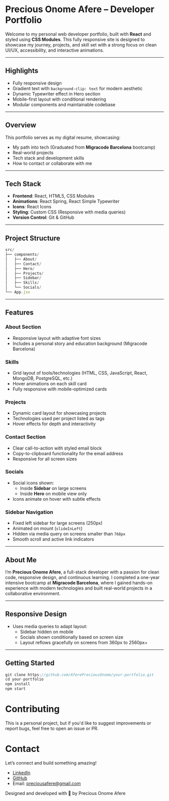 # Precious Onome Afere – Developer Portfolio

Welcome to my personal web developer portfolio, built with **React** and styled using **CSS Modules**. This fully responsive site is designed to showcase my journey, projects, and skill set with a strong focus on clean UI/UX, accessibility, and interactive animations.

---

## Highlights

- Fully responsive design
- Gradient text with `background-clip: text` for modern aesthetic
- Dynamic Typewriter effect in Hero section
- Mobile-first layout with conditional rendering
- Modular components and maintainable codebase

---

## Overview

This portfolio serves as my digital resume, showcasing:

- My path into tech (Graduated from **Migracode Barcelona** bootcamp)
- Real-world projects
- Tech stack and development skills
- How to contact or collaborate with me

---

## Tech Stack

- **Frontend**: React, HTML5, CSS Modules
- **Animations**: React Spring, React Simple Typewriter
- **Icons**: React Icons
- **Styling**: Custom CSS (Responsive with media queries)
- **Version Control**: Git & GitHub

---

## Project Structure

```js
src/
├── components/
│   ├── About/
│   ├── Contact/
│   ├── Hero/
│   ├── Projects/
│   ├── Sidebar/
│   ├── Skills/
│   └── Socials/
└── App.jsx

```

---

## Features

### About Section

- Responsive layout with adaptive font sizes
- Includes a personal story and education background (Migracode Barcelona)

### Skills

- Grid layout of tools/technologies (HTML, CSS, JavaScript, React, MongoDB, PostgreSQL, etc.)
- Hover animations on each skill card
- Fully responsive with mobile-optimized cards

### Projects

- Dynamic card layout for showcasing projects
- Technologies used per project listed as tags
- Hover effects for depth and interactivity

### Contact Section

- Clear call-to-action with styled email block
- Copy-to-clipboard functionality for the email address
- Responsive for all screen sizes

### Socials

- Social icons shown:
  - Inside **Sidebar** on large screens
  - Inside **Hero** on mobile view only
- Icons animate on hover with subtle effects

### Sidebar Navigation

- Fixed left sidebar for large screens (250px)
- Animated on mount (`slideInLeft`)
- Hidden via media query on screens smaller than `768px`
- Smooth scroll and active link indicators

---

## About Me

I’m **Precious Onome Afere**, a full-stack developer with a passion for clean code, responsive design, and continuous learning. I completed a one-year intensive bootcamp at **Migracode Barcelona**, where I gained hands-on experience with modern technologies and built real-world projects in a collaborative environment.

---

## Responsive Design

- Uses media queries to adapt layout:
  - Sidebar hidden on mobile
  - Socials shown conditionally based on screen size
  - Layout reflows gracefully on screens from 360px to 2560px+

---

## Getting Started

```js
git clone https://github.com/AferePreciousOnome/your-portfolio.git
cd your-portfolio
npm install
npm start
```

# Contributing

This is a personal project, but if you'd like to suggest improvements or report bugs, feel free to open an issue or PR.

# Contact

Let’s connect and build something amazing!

- [LinkedIn](https://www.linkedin.com/in/afere-precious-3929a0306/)
- [GitHub](https://github.com/AferePreciousOnome)
- Email: preciousafere@gmail.com

Designed and developed with 💙 by Precious Onome Afere
